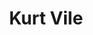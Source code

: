 ---
title: "Kurt Vile"
summary: "Kurt Samuel Vile is an American singer, songwriter, multi-instrumentalist, and record producer. He is known for his solo work and as the former lead guitarist of rock band the War on Drugs. Both in the studio and during live performances, Vile is accompanied by his backing band, the Violators, which currently includes Jesse Trbovich , Kyle Spence and Adam Langellotti .
Influenced by Pavement, John Prine, Neil Young, Ween, Tom Petty, Dinosaur Jr., and John Fahey, Vile began his musical career creating lo-fi home recordings with frequent collaborator Adam Granduciel in Philadelphia, with whom he has participated in early work by the War on Drugs as well as various solo projects. Focusing on his solo career, Vile released two albums, Constant Hitmaker and God Is Saying This to You... , compiling various home recordings dating back to 2003. Vile signed to Matador Records in 2009, and released his third album, Childish Prodigy, that same year. The album was his first recorded in a studio and with the full participation of the Violators.
In 2011, Vile released his fourth studio album, Smoke Ring for My Halo, which significantly increased his exposure. His fifth studio album, Wakin on a Pretty Daze, was released in 2013, with Rob Laakso replacing Granduciel in his backing band. In 2015, Vile released his sixth studio album, B'lieve I'm Goin Down.... The lead single from the album, \"Pretty Pimpin\", was Vile's best performing song to date, topping the Billboard Adult Alternative Songs chart in March 2016. His 2017 release, Lotta Sea Lice, is a collaboration with Australian singer and guitarist Courtney Barnett. In 2018, he released his eighth studio album, Bottle It In, followed by a country-influenced EP, Speed, Sound, Lonely KV, in 2020."
slug: "kurt-vile"
image: "kurt-vile.jpg"
apple_music_artist_url: "https://music.apple.com/gb/artist/kurt-vile/274234314"
wikipedia_url: "https://en.wikipedia.org/wiki/Kurt_Vile"
---